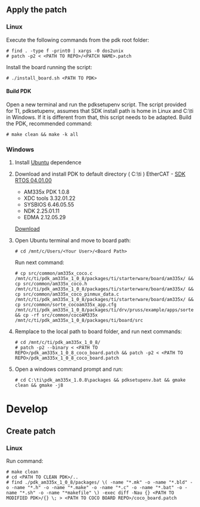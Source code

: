 ## Apply the patch
### Linux
Execute the following commands from the pdk root folder:
```
# find . -type f -print0 | xargs -0 dos2unix
# patch -p2 < <PATH TO REPO>/<PATCH NAME>.patch 
```
Install the board running the script:
```
# ./install_board.sh <PATH TO PDK>
```

#### Build PDK
Open a new terminal and run the pdksetupenv script.
The script provided for TI, pdksetupenv, assumes that SDK install path is home in Linux and C:\ti in Windows. If it is different from that, this script needs to be adapted.
Build the PDK, recommended command:
```
# make clean && make -k all
```

### Windows
1. Install [Ubuntu](https://tutorials.ubuntu.com/tutorial/tutorial-ubuntu-on-windows#0) dependence 
2. Download and install PDK to default directory ( C:\ti )
    EtherCAT - [SDK RTOS 04.01.00](http://processors.wiki.ti.com/index.php?title=Processor_SDK_RTOS_Release_Notes&oldid=231132)
    - AM335x PDK 1.0.8
    - XDC tools 3.32.01.22
    - SYSBIOS 6.46.05.55
    - NDK 2.25.01.11
    - EDMA 2.12.05.29

    [Download](http://software-dl.ti.com/processor-sdk-rtos/esd/AM335X/04_01_00_06/index_FDS.html)
    
3. Open Ubuntu terminal and move to board path:

    ```
    # cd /mnt/c/Users/<Your User>/<Board Path>
    ```
    Run next command:

    ```
    # cp src/common/am335x_coco.c /mnt/c/ti/pdk_am335x_1_0_8/packages/ti/starterware/board/am335x/ && cp src/common/am335x_coco.h /mnt/c/ti/pdk_am335x_1_0_8/packages/ti/starterware/board/am335x/ && cp src/common/am335x_coco_pinmux_data.c /mnt/c/ti/pdk_am335x_1_0_8/packages/ti/starterware/board/am335x/ && cp src/common/sorte_cocoam335x_app.cfg /mnt/c/ti/pdk_am335x_1_0_8/packages/ti/drv/pruss/example/apps/sorte/src/ && cp -rf src/common/cocoAM335x /mnt/c/ti/pdk_am335x_1_0_8/packages/ti/board/src
    ```
    
4. Remplace <PATH TO BOARD> to the local path to board folder, and run next commands:

    ```
    # cd /mnt/c/ti/pdk_am335x_1_0_8/
    # patch -p2 --binary < <PATH TO REPO>/pdk_am335x_1_0_8_coco_board.patch && patch -p2 < <PATH TO REPO>/pdk_am335x_1_0_8_coco_board.patch
    ```
    
5. Open a windows command prompt and run:

    ```
    # cd C:\ti\pdk_am335x_1.0.8\packages && pdksetupenv.bat && gmake clean && gmake -j8
    ```

# Develop
## Create patch
### Linux
Run command:
```
# make clean
# cd <PATH TO CLEAN PDK>/..
# find ./pdk_am335x_1_0_8/packages/ \( -name "*.mk" -o -name "*.bld" -o -name "*.h" -o -name "*.make" -o -name "*.c" -o -name "*.bat" -o -name "*.sh" -o -name "*makefile" \) -exec diff -Nau {} <PATH TO MODIFIED PDK>/{} \; > <PATH TO COCO BOARD REPO>/coco_board.patch
```
